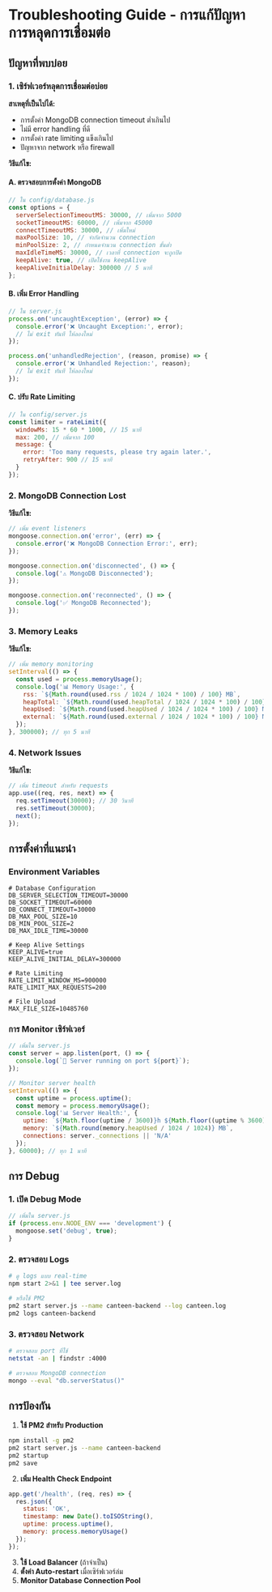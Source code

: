 # Troubleshooting Guide - การแก้ปัญหาการหลุดการเชื่อมต่อ

## ปัญหาที่พบบ่อย

### 1. เซิร์ฟเวอร์หลุดการเชื่อมต่อบ่อย

**สาเหตุที่เป็นไปได้:**
- การตั้งค่า MongoDB connection timeout ต่ำเกินไป
- ไม่มี error handling ที่ดี
- การตั้งค่า rate limiting แข็งเกินไป
- ปัญหาจาก network หรือ firewall

**วิธีแก้ไข:**

#### A. ตรวจสอบการตั้งค่า MongoDB
```javascript
// ใน config/database.js
const options = {
  serverSelectionTimeoutMS: 30000, // เพิ่มจาก 5000
  socketTimeoutMS: 60000, // เพิ่มจาก 45000
  connectTimeoutMS: 30000, // เพิ่มใหม่
  maxPoolSize: 10, // จำกัดจำนวน connection
  minPoolSize: 2, // กำหนดจำนวน connection ขั้นต่ำ
  maxIdleTimeMS: 30000, // เวลาที่ connection จะถูกปิด
  keepAlive: true, // เปิดใช้งาน keepAlive
  keepAliveInitialDelay: 300000 // 5 นาที
};
```

#### B. เพิ่ม Error Handling
```javascript
// ใน server.js
process.on('uncaughtException', (error) => {
  console.error('❌ Uncaught Exception:', error);
  // ไม่ exit ทันที ให้ลองใหม่
});

process.on('unhandledRejection', (reason, promise) => {
  console.error('❌ Unhandled Rejection:', reason);
  // ไม่ exit ทันที ให้ลองใหม่
});
```

#### C. ปรับ Rate Limiting
```javascript
// ใน config/server.js
const limiter = rateLimit({
  windowMs: 15 * 60 * 1000, // 15 นาที
  max: 200, // เพิ่มจาก 100
  message: {
    error: 'Too many requests, please try again later.',
    retryAfter: 900 // 15 นาที
  }
});
```

### 2. MongoDB Connection Lost

**วิธีแก้ไข:**
```javascript
// เพิ่ม event listeners
mongoose.connection.on('error', (err) => {
  console.error('❌ MongoDB Connection Error:', err);
});

mongoose.connection.on('disconnected', () => {
  console.log('⚠️ MongoDB Disconnected');
});

mongoose.connection.on('reconnected', () => {
  console.log('✅ MongoDB Reconnected');
});
```

### 3. Memory Leaks

**วิธีแก้ไข:**
```javascript
// เพิ่ม memory monitoring
setInterval(() => {
  const used = process.memoryUsage();
  console.log('📊 Memory Usage:', {
    rss: `${Math.round(used.rss / 1024 / 1024 * 100) / 100} MB`,
    heapTotal: `${Math.round(used.heapTotal / 1024 / 1024 * 100) / 100} MB`,
    heapUsed: `${Math.round(used.heapUsed / 1024 / 1024 * 100) / 100} MB`,
    external: `${Math.round(used.external / 1024 / 1024 * 100) / 100} MB`
  });
}, 300000); // ทุก 5 นาที
```

### 4. Network Issues

**วิธีแก้ไข:**
```javascript
// เพิ่ม timeout สำหรับ requests
app.use((req, res, next) => {
  req.setTimeout(30000); // 30 วินาที
  res.setTimeout(30000);
  next();
});
```

## การตั้งค่าที่แนะนำ

### Environment Variables
```env
# Database Configuration
DB_SERVER_SELECTION_TIMEOUT=30000
DB_SOCKET_TIMEOUT=60000
DB_CONNECT_TIMEOUT=30000
DB_MAX_POOL_SIZE=10
DB_MIN_POOL_SIZE=2
DB_MAX_IDLE_TIME=30000

# Keep Alive Settings
KEEP_ALIVE=true
KEEP_ALIVE_INITIAL_DELAY=300000

# Rate Limiting
RATE_LIMIT_WINDOW_MS=900000
RATE_LIMIT_MAX_REQUESTS=200

# File Upload
MAX_FILE_SIZE=10485760
```

### การ Monitor เซิร์ฟเวอร์

```javascript
// เพิ่มใน server.js
const server = app.listen(port, () => {
  console.log(`🚀 Server running on port ${port}`);
});

// Monitor server health
setInterval(() => {
  const uptime = process.uptime();
  const memory = process.memoryUsage();
  console.log('📊 Server Health:', {
    uptime: `${Math.floor(uptime / 3600)}h ${Math.floor((uptime % 3600) / 60)}m`,
    memory: `${Math.round(memory.heapUsed / 1024 / 1024)} MB`,
    connections: server._connections || 'N/A'
  });
}, 60000); // ทุก 1 นาที
```

## การ Debug

### 1. เปิด Debug Mode
```javascript
// เพิ่มใน server.js
if (process.env.NODE_ENV === 'development') {
  mongoose.set('debug', true);
}
```

### 2. ตรวจสอบ Logs
```bash
# ดู logs แบบ real-time
npm start 2>&1 | tee server.log

# หรือใช้ PM2
pm2 start server.js --name canteen-backend --log canteen.log
pm2 logs canteen-backend
```

### 3. ตรวจสอบ Network
```bash
# ตรวจสอบ port ที่ใช้
netstat -an | findstr :4000

# ตรวจสอบ MongoDB connection
mongo --eval "db.serverStatus()"
```

## การป้องกัน

1. **ใช้ PM2 สำหรับ Production**
```bash
npm install -g pm2
pm2 start server.js --name canteen-backend
pm2 startup
pm2 save
```

2. **เพิ่ม Health Check Endpoint**
```javascript
app.get('/health', (req, res) => {
  res.json({
    status: 'OK',
    timestamp: new Date().toISOString(),
    uptime: process.uptime(),
    memory: process.memoryUsage()
  });
});
```

3. **ใช้ Load Balancer** (ถ้าจำเป็น)
4. **ตั้งค่า Auto-restart** เมื่อเซิร์ฟเวอร์ล่ม
5. **Monitor Database Connection Pool** 